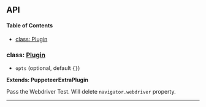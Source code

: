 ## API

<!-- Generated by documentation.js. Update this documentation by updating the source code. -->

#### Table of Contents

- [class: Plugin](#class-plugin)

### class: [Plugin](https://github.com/berstend/puppeteer-extra/blob/83eac3d8e3d0b90606e13788c3df3192751b6657/packages/puppeteer-extra-plugin-stealth/evasions/navigator.webdriver/index.js#L9-L28)

- `opts` (optional, default `{}`)

**Extends: PuppeteerExtraPlugin**

Pass the Webdriver Test.
Will delete `navigator.webdriver` property.

---
